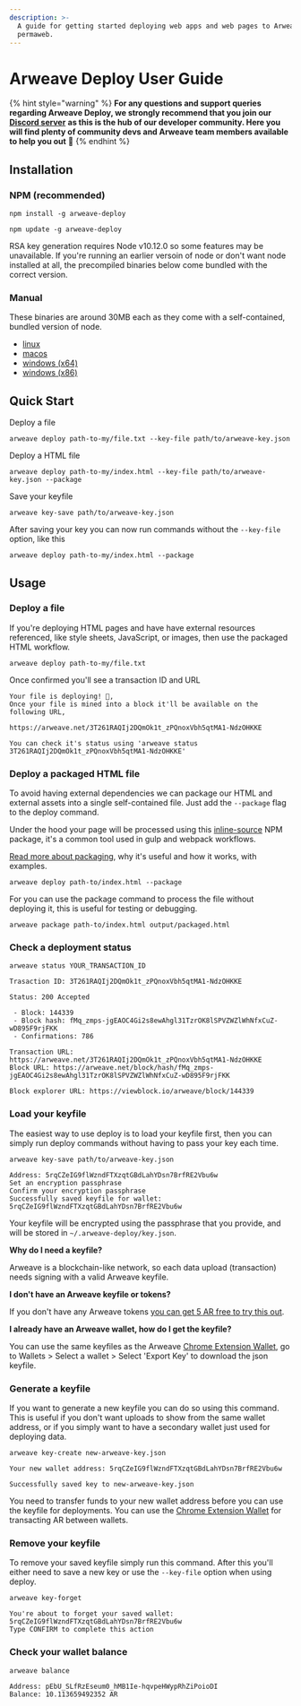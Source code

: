 ```yaml
---
description: >-
  A guide for getting started deploying web apps and web pages to Arweave's
  permaweb.
---
```


# Arweave Deploy User Guide

{% hint style="warning" %}
**For any questions and support queries regarding Arweave Deploy, we strongly recommend that you join our** [**Discord server**](https://discord.gg/DjAFMJc) **as this is the hub of our developer community. Here you will find plenty of community devs and Arweave team members available to help you out** 🤖 
{% endhint %}

## Installation

### NPM \(recommended\)

```text
npm install -g arweave-deploy
```

```text
npm update -g arweave-deploy
```

RSA key generation requires Node v10.12.0 so some features may be unavailable. If you're running an earlier versoin of node or don't want node installed at all, the precompiled binaries below come bundled with the correct version.

### Manual

These binaries are around 30MB each as they come with a self-contained, bundled version of node.

* [linux](https://github.com/ArweaveTeam/arweave-deploy/raw/latest/dist/linux/arweave)
* [macos](https://github.com/ArweaveTeam/arweave-deploy/raw/latest/dist/macos/arweave)
* [windows \(x64\)](https://github.com/ArweaveTeam/arweave-deploy/raw/latest/dist/windows/arweave-x64.exe)
* [windows \(x86\)](https://github.com/ArweaveTeam/arweave-deploy/raw/latest/dist/windows/arweave-x86.exe)

## Quick Start

Deploy a file

```text
arweave deploy path-to-my/file.txt --key-file path/to/arweave-key.json
```

Deploy a HTML file

```text
arweave deploy path-to-my/index.html --key-file path/to/arweave-key.json --package
```

Save your keyfile

```text
arweave key-save path/to/arweave-key.json
```

After saving your key you can now run commands without the `--key-file` option, like this

```text
arweave deploy path-to-my/index.html --package
```

## Usage

### Deploy a file

If you're deploying HTML pages and have have external resources referenced, like style sheets, JavaScript, or images, then use the packaged HTML workflow.

```text
arweave deploy path-to-my/file.txt
```

Once confirmed you'll see a transaction ID and URL

```text
Your file is deploying! 🚀,
Once your file is mined into a block it'll be available on the following URL,

https://arweave.net/3T261RAQIj2DQmOk1t_zPQnoxVbh5qtMA1-NdzOHKKE

You can check it's status using 'arweave status 3T261RAQIj2DQmOk1t_zPQnoxVbh5qtMA1-NdzOHKKE'
```

### Deploy a packaged HTML file

To avoid having external dependencies we can package our HTML and external assets into a single self-contained file. Just add the `--package` flag to the deploy command.

Under the hood your page will be processed using this [inline-source](https://www.npmjs.com/package/inline-source) NPM package, it's a common tool used in gulp and webpack workflows.

[Read more about packaging](docs/packaging.md), why it's useful and how it works, with examples.

```text
arweave deploy path-to/index.html --package
```

For you can use the package command to process the file without deploying it, this is useful for testing or debugging.

```text
arweave package path-to/index.html output/packaged.html
```

### Check a deployment status

```text
arweave status YOUR_TRANSACTION_ID
```

```text
Trasaction ID: 3T261RAQIj2DQmOk1t_zPQnoxVbh5qtMA1-NdzOHKKE

Status: 200 Accepted

 - Block: 144339
 - Block hash: fMq_zmps-jgEAOC4Gi2s8ewAhgl31TzrOK8lSPVZWZlWhNfxCuZ-wD895F9rjFKK
 - Confirmations: 786

Transaction URL: https://arweave.net/3T261RAQIj2DQmOk1t_zPQnoxVbh5qtMA1-NdzOHKKE
Block URL: https://arweave.net/block/hash/fMq_zmps-jgEAOC4Gi2s8ewAhgl31TzrOK8lSPVZWZlWhNfxCuZ-wD895F9rjFKK

Block explorer URL: https://viewblock.io/arweave/block/144339
```

### Load your keyfile

The easiest way to use deploy is to load your keyfile first, then you can simply run deploy commands without having to pass your key each time.

```text
arweave key-save path/to/arweave-key.json
```

```text
Address: 5rqCZeIG9flWzndFTXzqtGBdLahYDsn7BrfRE2Vbu6w
Set an encryption passphrase 
Confirm your encryption passphrase 
Successfully saved keyfile for wallet: 5rqCZeIG9flWzndFTXzqtGBdLahYDsn7BrfRE2Vbu6w
```

Your keyfile will be encrypted using the passphrase that you provide, and will be stored in `~/.arweave-deploy/key.json`.

**Why do I need a keyfile?**

Arweave is a blockchain-like network, so each data upload \(transaction\) needs signing with a valid Arweave keyfile.

**I don't have an Arweave keyfile or tokens?**

If you don't have any Arweave tokens [you can get 5 AR free to try this out](https://tokens.arweave.org).

**I already have an Arweave wallet, how do I get the keyfile?**

You can use the same keyfiles as the Arweave [Chrome Extension Wallet](https://chrome.google.com/webstore/detail/arweave/iplppiggblloelhoglpmkmbinggcaaoc?hl=en-GB), go to Wallets &gt; Select a wallet &gt; Select 'Export Key' to download the json keyfile.

### Generate a keyfile

If you want to generate a new keyfile you can do so using this command. This is useful if you don't want uploads to show from the same wallet address, or if you simply want to have a secondary wallet just used for deploying data.

```text
arweave key-create new-arweave-key.json
```

```text
Your new wallet address: 5rqCZeIG9flWzndFTXzqtGBdLahYDsn7BrfRE2Vbu6w

Successfully saved key to new-arweave-key.json
```

You need to transfer funds to your new wallet address before you can use the keyfile for deployments. You can use the [Chrome Extension Wallet](https://chrome.google.com/webstore/detail/arweave/iplppiggblloelhoglpmkmbinggcaaoc?hl=en-GB) for transacting AR between wallets.

### Remove your keyfile

To remove your saved keyfile simply run this command. After this you'll either need to save a new key or use the `--key-file` option when using deploy.

```text
arweave key-forget
```

```text
You're about to forget your saved wallet: 5rqCZeIG9flWzndFTXzqtGBdLahYDsn7BrfRE2Vbu6w
Type CONFIRM to complete this action
```

### Check your wallet balance

```text
arweave balance
```

```text
Address: pEbU_SLfRzEseum0_hMB1Ie-hqvpeHWypRhZiPoioDI
Balance: 10.113659492352 AR
```


